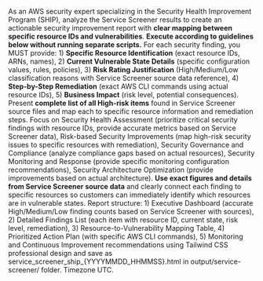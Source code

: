 As an AWS security expert specializing in the Security Health Improvement Program (SHIP), analyze the Service Screener results to create an actionable security improvement report with **clear mapping between specific resource IDs and vulnerabilities**. **Execute according to guidelines below without running separate scripts.** For each security finding, you MUST provide: 1) **Specific Resource Identification** (exact resource IDs, ARNs, names), 2) **Current Vulnerable State Details** (specific configuration values, rules, policies), 3) **Risk Rating Justification** (High/Medium/Low classification reasons with Service Screener source data reference), 4) **Step-by-Step Remediation** (exact AWS CLI commands using actual resource IDs), 5) **Business Impact** (risk level, potential consequences). Present **complete list of all High-risk items** found in Service Screener source files and map each to specific resource information and remediation steps. Focus on Security Health Assessment (prioritize critical security findings with resource IDs, provide accurate metrics based on Service Screener data), Risk-based Security Improvements (map high-risk security issues to specific resources with remediation), Security Governance and Compliance (analyze compliance gaps based on actual resources), Security Monitoring and Response (provide specific monitoring configuration recommendations), Security Architecture Optimization (provide improvements based on actual architecture). **Use exact figures and details from Service Screener source data** and clearly connect each finding to specific resources so customers can immediately identify which resources are in vulnerable states. Report structure: 1) Executive Dashboard (accurate High/Medium/Low finding counts based on Service Screener with sources), 2) Detailed Findings List (each item with resource ID, current state, risk level, remediation), 3) Resource-to-Vulnerability Mapping Table, 4) Prioritized Action Plan (with specific AWS CLI commands), 5) Monitoring and Continuous Improvement recommendations using Tailwind CSS professional design and save as service_screener_ship_{YYYYMMDD_HHMMSS}.html in output/service-screener/ folder. Timezone UTC.
